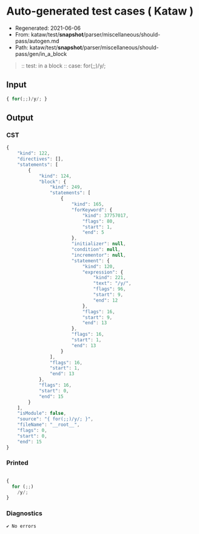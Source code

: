 # Auto-generated test cases ( Kataw )
- Regenerated: 2021-06-06
- From: kataw/test/__snapshot__/parser/miscellaneous/should-pass/autogen.md
- Path: kataw/test/__snapshot__/parser/miscellaneous/should-pass/gen/in_a_block
> :: test: in a block
> :: case: for(;;)/y/;
## Input

`````js
{ for(;;)/y/; }
`````
## Output

### CST

```javascript
{
    "kind": 122,
    "directives": [],
    "statements": [
        {
            "kind": 124,
            "block": {
                "kind": 249,
                "statements": [
                    {
                        "kind": 165,
                        "forKeyword": {
                            "kind": 37757017,
                            "flags": 80,
                            "start": 1,
                            "end": 5
                        },
                        "initializer": null,
                        "condition": null,
                        "incrementor": null,
                        "statement": {
                            "kind": 120,
                            "expression": {
                                "kind": 221,
                                "text": "/y/",
                                "flags": 96,
                                "start": 9,
                                "end": 12
                            },
                            "flags": 16,
                            "start": 9,
                            "end": 13
                        },
                        "flags": 16,
                        "start": 1,
                        "end": 13
                    }
                ],
                "flags": 16,
                "start": 1,
                "end": 13
            },
            "flags": 16,
            "start": 0,
            "end": 15
        }
    ],
    "isModule": false,
    "source": "{ for(;;)/y/; }",
    "fileName": "__root__",
    "flags": 0,
    "start": 0,
    "end": 15
}
```

### Printed

```javascript

{
  for (;;)
    /y/;
}
```

### Diagnostics

```javascript
✔ No errors
```

